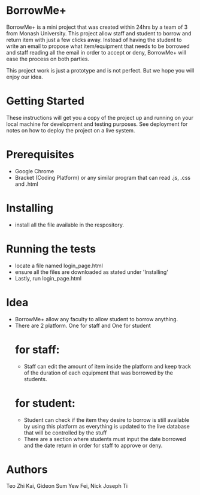 # BorrowMe+
BorrowMe+ is a mini project that was created within 24hrs by a team of 3 from Monash University. This project allow staff and student to borrow and return item with just a few clicks away. Instead of having the student to write an email to propose what item/equipment that needs to be borrowed and staff reading all the email in order to accept or deny, BorrowMe+ will ease the process on both parties.

This project work is just a prototype and is not perfect. But we hope you will enjoy our idea.

# Getting Started
These instructions will get you a copy of the project up and running on your local machine for development and testing purposes. See deployment for notes on how to deploy the project on a live system.

# Prerequisites
- Google Chrome
- Bracket (Coding Platform) or any similar program that can read .js, .css and .html

# Installing
- install all the file available in the respository. 

# Running the tests
- locate a file named login_page.html
- ensure all the files are downloaded as stated under 'Installing'
- Lastly, run login_page.html

# Idea
- BorrowMe+ allow any faculty to allow student to borrow anything. 
- There are 2 platform. One for staff and One for student
  # for staff:
  - Staff can edit the amount of item inside the platform and keep track of the duration of each equipment that was borrowed
    by the students. 
  # for student:
  - Student can check if the item they desire to borrow is still available by using this platform as everything is updated to
    the live database that will be controlled by the stuff
  - There are a section where students must input the date borrowed and the date return in order for staff to approve or deny.

# Authors
Teo Zhi Kai, Gideon
Sum Yew Fei, Nick
Joseph Ti
